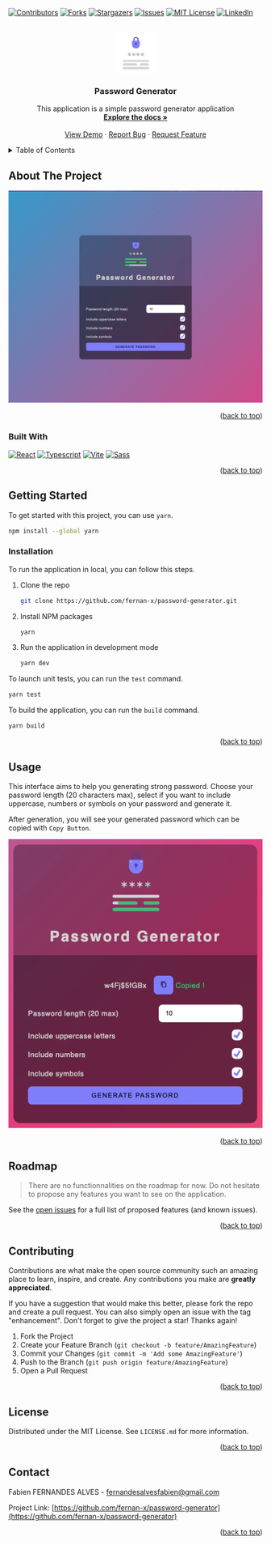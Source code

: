 <a name="readme-top"></a>

[![Contributors][contributors-shield]][contributors-url]
[![Forks][forks-shield]][forks-url]
[![Stargazers][stars-shield]][stars-url]
[![Issues][issues-shield]][issues-url]
[![MIT License][license-shield]][license-url]
[![LinkedIn][linkedin-shield]][linkedin-url]

<!-- PROJECT LOGO -->
<br />
<div align="center">
  <a href="https://github.com/fernan-x/password-generator">
    <img src="src/assets/images/logo.gif" alt="Logo" width="80" height="80">
  </a>

<h3 align="center">Password Generator</h3>

  <p align="center">
    This application is a simple password generator application
    <br />
    <a href="https://github.com/fernan-x/password-generator"><strong>Explore the docs »</strong></a>
    <br />
    <br />
    <a href="https://fernan-x.github.io/password-generator/">View Demo</a>
    ·
    <a href="https://github.com/fernan-x/password-generator/issues">Report Bug</a>
    ·
    <a href="https://github.com/fernan-x/password-generator/issues">Request Feature</a>
  </p>
</div>

<!-- TABLE OF CONTENTS -->
<details>
  <summary>Table of Contents</summary>
  <ol>
    <li>
      <a href="#about-the-project">About The Project</a>
      <ul>
        <li><a href="#built-with">Built With</a></li>
      </ul>
    </li>
    <li>
      <a href="#getting-started">Getting Started</a>
      <ul>
        <li><a href="#prerequisites">Prerequisites</a></li>
        <li><a href="#installation">Installation</a></li>
      </ul>
    </li>
    <li><a href="#usage">Usage</a></li>
    <li><a href="#roadmap">Roadmap</a></li>
    <li><a href="#contributing">Contributing</a></li>
    <li><a href="#license">License</a></li>
    <li><a href="#contact">Contact</a></li>
  </ol>
</details>

<!-- ABOUT THE PROJECT -->

## About The Project

[![Product Name Screen Shot][product-screenshot]](https://github.com/fernan-x/password-generator)

<p align="right">(<a href="#readme-top">back to top</a>)</p>

### Built With

[![React][react.js]][react-url]
[![Typescript][typescript]][typescript-url]
[![Vite][vite]][vite-url]
[![Sass][sass]][sass-url]

<p align="right">(<a href="#readme-top">back to top</a>)</p>

<!-- GETTING STARTED -->

## Getting Started

To get started with this project, you can use `yarn`.

```sh
npm install --global yarn
```

### Installation

To run the application in local, you can follow this steps.

1. Clone the repo

   ```sh
   git clone https://github.com/fernan-x/password-generator.git
   ```

2. Install NPM packages

   ```sh
   yarn
   ```

3. Run the application in development mode

   ```sh
   yarn dev
   ```

To launch unit tests, you can run the `test` command.

```sh
yarn test
```

To build the application, you can run the `build` command.

```sh
yarn build
```

<p align="right">(<a href="#readme-top">back to top</a>)</p>

<!-- USAGE EXAMPLES -->

## Usage

This interface aims to help you generating strong password. Choose your password length (20 characters max), select if you want to include uppercase, numbers or symbols on your password and generate it.

After generation, you will see your generated password which can be copied with `Copy Button`.

![Copy button](src/assets/images/copy.png)

<p align="right">(<a href="#readme-top">back to top</a>)</p>

<!-- ROADMAP -->

## Roadmap

> There are no functionnalities on the roadmap for now. Do not hesitate to propose any features you want to see on the application.

See the [open issues](https://github.com/fernan-x/password-generator/issues) for a full list of proposed features (and known issues).

<p align="right">(<a href="#readme-top">back to top</a>)</p>

<!-- CONTRIBUTING -->

## Contributing

Contributions are what make the open source community such an amazing place to learn, inspire, and create. Any contributions you make are **greatly appreciated**.

If you have a suggestion that would make this better, please fork the repo and create a pull request. You can also simply open an issue with the tag "enhancement".
Don't forget to give the project a star! Thanks again!

1. Fork the Project
2. Create your Feature Branch (`git checkout -b feature/AmazingFeature`)
3. Commit your Changes (`git commit -m 'Add some AmazingFeature'`)
4. Push to the Branch (`git push origin feature/AmazingFeature`)
5. Open a Pull Request

<p align="right">(<a href="#readme-top">back to top</a>)</p>

<!-- LICENSE -->

## License

Distributed under the MIT License. See `LICENSE.md` for more information.

<p align="right">(<a href="#readme-top">back to top</a>)</p>

<!-- CONTACT -->

## Contact

Fabien FERNANDES ALVES - fernandesalvesfabien@gmail.com

Project Link: [https://github.com/fernan-x/password-generator](https://github.com/fernan-x/password-generator)

<p align="right">(<a href="#readme-top">back to top</a>)</p>

<!-- MARKDOWN LINKS & IMAGES -->
<!-- https://www.markdownguide.org/basic-syntax/#reference-style-links -->

[contributors-shield]: https://img.shields.io/github/contributors/fernan-x/password-generator.svg?style=for-the-badge
[contributors-url]: https://github.com/fernan-x/password-generator/graphs/contributors
[forks-shield]: https://img.shields.io/github/forks/fernan-x/password-generator.svg?style=for-the-badge
[forks-url]: https://github.com/fernan-x/password-generator/network/members
[stars-shield]: https://img.shields.io/github/stars/fernan-x/password-generator.svg?style=for-the-badge
[stars-url]: https://github.com/fernan-x/password-generator/stargazers
[issues-shield]: https://img.shields.io/github/issues/fernan-x/password-generator.svg?style=for-the-badge
[issues-url]: https://github.com/fernan-x/password-generator/issues
[license-shield]: https://img.shields.io/github/license/fernan-x/password-generator.svg?style=for-the-badge
[license-url]: https://github.com/fernan-x/password-generator/blob/master/LICENSE.txt
[linkedin-shield]: https://img.shields.io/badge/-LinkedIn-black.svg?style=for-the-badge&logo=linkedin&colorB=555
[linkedin-url]: https://linkedin.com/in/fabien-fernandes-alves
[product-screenshot]: src/assets/images/main-image.png
[react.js]: https://img.shields.io/badge/React-20232A?style=for-the-badge&logo=react&logoColor=61DAFB
[react-url]: https://reactjs.org/
[typescript]: https://img.shields.io/badge/Typescript-20232A?style=for-the-badge&logo=typescript
[typescript-url]: https://www.typescriptlang.org/
[vite]: https://img.shields.io/badge/Vite-20232A?style=for-the-badge&logo=vite
[vite-url]: https://vitejs.dev/
[sass]: https://img.shields.io/badge/Sass-20232A?style=for-the-badge&logo=sass
[sass-url]: https://sass-lang.com/
